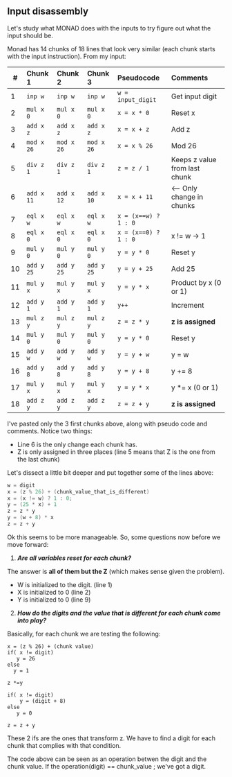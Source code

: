 ﻿## Input disassembly

Let's study what MONAD does with the inputs to try figure out what the input should be.

Monad has 14 chunks of 18 lines that look very similar (each chunk starts with the input instruction). From my input:

|#| Chunk 1    | Chunk 2   | Chunk 3   | Pseudocode           | Comments                      |
|--|:----------|:----------|:----------|:---------------------|:------------------------------|
|1 | `inp w`   | `inp w`   | `inp w`   | `w = input_digit`    | Get input digit               |
|2 | `mul x 0` | `mul x 0` | `mul x 0` | `x = x * 0`          | Reset x                       |
|3 | `add x z` | `add x z` | `add x z` | `x = x + z`          | Add z                         |
|4 | `mod x 26`| `mod x 26`| `mod x 26`| `x = x % 26`         | Mod 26                        |
|5 | `div z 1` | `div z 1` | `div z 1` | `z = z / 1`          | Keeps z value from last chunk |
|6 | `add x 11`| `add x 12`| `add x 10`| `x = x + 11`         |	<-- Only change in chunks     |
|7 | `eql x w` | `eql x w` | `eql x w` | `x = (x==w) ? 1 : 0` |                               |
|8 | `eql x 0` | `eql x 0` | `eql x 0` | `x = (x==0) ? 1 : 0` | x != w -> 1                   |
|9 | `mul y 0` | `mul y 0` | `mul y 0` | `y = y * 0`          | Reset y                       |
|10| `add y 25`| `add y 25`| `add y 25`| `y = y + 25`         | Add 25                        |
|11| `mul y x` | `mul y x` | `mul y x` | `y = y * x`          | Product by x (0 or 1)         |
|12| `add y 1` | `add y 1` | `add y 1` | `y++`                | Increment                     |
|13| `mul z y` | `mul z y` | `mul z y` | `z = z * y`          | **z is assigned**             |
|14| `mul y 0` | `mul y 0` | `mul y 0` | `y = y * 0`          | Reset y                       |
|15| `add y w` | `add y w` | `add y w` | `y = y + w`          | y = w                         |
|16| `add y 8` | `add y 8` | `add y 8` | `y = y + 8`          | y += 8                        |
|17| `mul y x` | `mul y x` | `mul y x` | `y = y * x`          | y *= x (0 or 1)               |
|18| `add z y` | `add z y` | `add z y` | `z = z + y`          | **z is assigned**             | 


I've pasted only the 3 first chunks above, along with pseudo code and comments. Notice two things:

- Line 6 is the only change each chunk has.
- Z is only assigned in three places (line 5 means that Z is the one from the last chunk)

Let's dissect a little bit deeper and put together some of the lines above:

```csharp
w = digit
x = (z % 26) + (chunk_value_that_is_different)
x = (x != w) ? 1 : 0;
y = (25 * x) + 1
z = z * y
y = (w + 8) * x
z = z + y
```

Ok this seems to be more manageable. So, some questions now before we move forward: 

1. **_Are all variables reset for each chunk?_**

The answer is **all of them but the Z** (which makes sense given the problem). 

- W is initialized to the digit. (line 1)
- X is initialized to 0 (line 2)
- Y is initialized to 0 (line 9)
 
 
2. _**How do the digits and the value that is different for each chunk come into play?**_

Basically, for each chunk we are testing the following:

```
x = (z % 26) + (chunk value)
if( x != digit)
   y = 26
else
  y = 1

z *=y

if( x != digit)
	y = (digit + 8)
else 
   y = 0

z = z + y
```

These 2 ifs are the ones that transform z. We have to find a digit for each chunk that complies with that condition. 

The code above can be seen as an operation betwen the digit and the chunk value. If the operation(digit) == chunk_value ; we've got a digit. 

